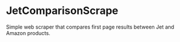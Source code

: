# JetComparisonScrape
Simple web scraper that compares first page results between Jet and Amazon products. 
